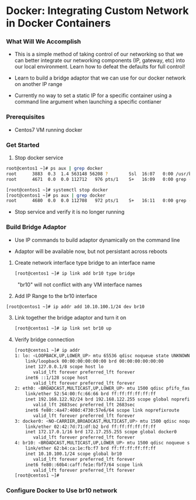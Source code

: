 # Docker: Integrating Custom Network in Docker Containers

### What Will We Accomplish

* This is a simple method of taking control of our networking so that we can better integrate our networking components (IP, gateway, etc) into our local environment. Learn how to defeat the defaults for full control!

* Learn to build a bridge adaptor that we can use for our docker network on another IP range

* Currently no way to set a static IP for a specific container using a command line argument when launching a specific  contianer



### Prerequisites

* Centos7 VM running docker





### Get Started

1.  Stop docker service

   ```bash
   root@centos1 ~]# ps aux | grep docker
   root      3883  0.3  1.4 563148 56208 ?        Ssl  16:07   0:00 /usr/bin/dockerd -H fd:// --containerd=/run/containerd/containerd.sock
   root      4671  0.0  0.0 112712   976 pts/1    S+   16:09   0:00 grep --color=auto docker
   ```

   ```bash
   [root@centos1 ~]# systemctl stop docker
   [root@centos1 ~]# ps aux | grep docker
   root      4680  0.0  0.0 112708   972 pts/1    S+   16:11   0:00 grep --color=auto docker
   ```

   * Stop service and verify it is no longer running



### Build Bridge Adaptor

* Use IP commands to build adaptor dynamically on the command line

* Adaptor will be available now, but not persistant across reboots

1. Create network interface type bridge to an interface name

   ```bash
   [root@centos1 ~]# ip link add br10 type bridge
   ```

        "br10" will not conflict with any VM interface names 

2.  Add IP Range to the br10 interface

   ```bash
   [root@centos1 ~]# ip addr add 10.10.100.1/24 dev br10
   ```

3. Link together the bridge adaptor and turn it on

   ```bash
   [root@centos1 ~]# ip link set br10 up
   ```

4. Verify bridge connection

   ```bash
   [root@centos1 ~]# ip addr
   1: lo: <LOOPBACK,UP,LOWER_UP> mtu 65536 qdisc noqueue state UNKNOWN group default qlen 1000
       link/loopback 00:00:00:00:00:00 brd 00:00:00:00:00:00
       inet 127.0.0.1/8 scope host lo
          valid_lft forever preferred_lft forever
       inet6 ::1/128 scope host 
          valid_lft forever preferred_lft forever
   2: eth0: <BROADCAST,MULTICAST,UP,LOWER_UP> mtu 1500 qdisc pfifo_fast state UP group default qlen 1000
       link/ether 52:54:00:fc:66:66 brd ff:ff:ff:ff:ff:ff
       inet 192.168.122.92/24 brd 192.168.122.255 scope global noprefixroute dynamic eth0
          valid_lft 2683sec preferred_lft 2683sec
       inet6 fe80::4a47:408d:4730:57e6/64 scope link noprefixroute 
          valid_lft forever preferred_lft forever
   3: docker0: <NO-CARRIER,BROADCAST,MULTICAST,UP> mtu 1500 qdisc noqueue state DOWN group default 
       link/ether 02:42:7d:71:df:b2 brd ff:ff:ff:ff:ff:ff
       inet 172.17.0.1/16 brd 172.17.255.255 scope global docker0
          valid_lft forever preferred_lft forever
   4: br10: <BROADCAST,MULTICAST,UP,LOWER_UP> mtu 1500 qdisc noqueue state UNKNOWN group default qlen 1000
       link/ether 62:b4:ca:1e:fb:f7 brd ff:ff:ff:ff:ff:ff
       inet 10.10.100.1/24 scope global br10
          valid_lft forever preferred_lft forever
       inet6 fe80::60b4:caff:fe1e:fbf7/64 scope link 
          valid_lft forever preferred_lft forever
   [root@centos1 ~]# 
   
   ```



### Configure Docker to Use br10 network






























